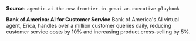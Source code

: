 **Source:** `agentic-ai-the-new-frontier-in-genai-an-executive-playbook`

**Bank of America: AI for Customer Service**
Bank of America's AI virtual agent, Erica, handles over a million customer queries daily, reducing customer service costs by 10% and increasing product cross-selling by 5%.
